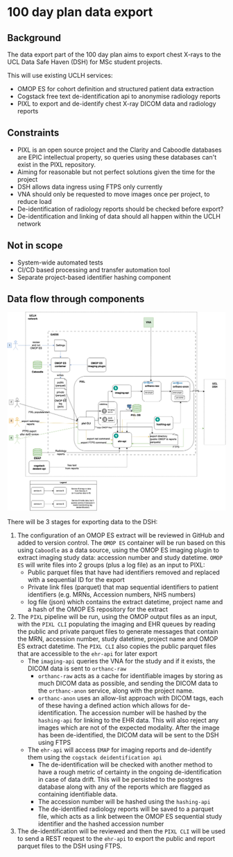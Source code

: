 # 100 day plan data export

## Background

The data export part of the 100 day plan aims to export chest X-rays to the UCL Data Safe Haven (DSH) for MSc student projects.

This will use existing UCLH services:

- OMOP ES for cohort definition and structured patient data extraction
- Cogstack free text de-identification api to anonymise radiology reports
- PIXL to export and de-identify chest X-ray DICOM data and radiology reports

## Constraints

- PIXL is an open source project and the Clarity and Caboodle databases are EPIC intellectual property, so queries using these databases can't exist
  in the PIXL repository.
- Aiming for reasonable but not perfect solutions given the time for the project
- DSH allows data ingress using FTPS only currently
- VNA should only be requested to move images once per project, to reduce load
- De-identification of radiology reports should be checked before export? 
- De-identification and linking of data should all happen within the UCLH network

## Not in scope

- System-wide automated tests
- CI/CD based processing and transfer automation tool
- Separate project-based identifier hashing component

## Data flow through components

![Data flow diagram for pixl](../images/100-days.drawio.png)

There will be 3 stages for exporting data to the DSH:

1. The configuration of an OMOP ES extract will be reviewed in GitHub and added to version control.
   The `OMOP ES` container will be run based on this using `Caboodle` as a data source, using the OMOP ES imaging plugin to extract
   imaging study data: accession number and study datetime.
   `OMOP ES` will write files into 2 groups (plus a log file) as an input to PIXL:
    - Public parquet files that have had identifiers removed and replaced with a sequential ID for the export
    - Private link files (parquet) that map sequential identifiers to patient identifiers (e.g. MRNs, Accession numbers, NHS numbers)
    - log file (json) which contains the extract datetime, project name and a hash of the OMOP ES repository for the extract
2. The `PIXL` pipeline will be run, using the OMOP output files as an input, with the `PIXL CLI` populating the imaging and EHR queues by reading the public and
   private
   parquet files to generate messages that contain the MRN, accession number, study datetime, project name and OMOP ES extract datetime.
   The `PIXL CLI` also copies the public parquet files that are accessible to the `ehr-api` for later export
    - The `imaging-api` queries the VNA for the study and if it exists, the DICOM data is sent to `orthanc-raw`
        - `orthanc-raw` acts as a cache for identifiable images by storing as much DICOM data as possible, and sending the DICOM data to
          the `orthanc-anon` service, along with the project name.
        - `orthanc-anon` uses an allow-list approach with DICOM tags, each of these having a defined action which allows for de-identification. The
          accession number will be hashed by the `hashing-api` for linking to the EHR data.
          This will also reject any images which are not of the expected modality. After the image has been de-identified, the DICOM data will be sent
          to the DSH using FTPS
    - The `ehr-api` will access `EMAP` for imaging reports and de-identify them using the `cogstack deidentification api`
        - The de-identification will be checked with another method to have a rough metric of certainty in the ongoing de-identification in case of
          data drift. This will be persisted to the postgres database along with any of the reports which are flagged as containing identifiable data.
        - The accession number will be hashed using the `hashing-api`
        - The de-identified radiology reports will be saved to a parquet file, which acts as a link between the OMOP ES sequential study identifier
          and the hashed accession number
3. The de-identification will be reviewed and then the `PIXL CLI` will be used to send a REST request to the `ehr-api` to export the public and report
   parquet files to the DSH using FTPS.

